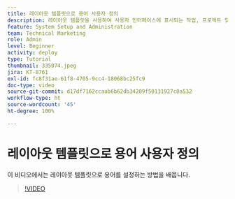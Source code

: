 ```yaml
---
title: 레이아웃 템플릿으로 용어 사용자 정의
description: 레이아웃 템플릿을 사용하여 사용자 인터페이스에 표시되는 작업, 프로젝트 및 기타 항목에 대한 용어를 사용자 정의하는 방법을 알아봅니다.
feature: System Setup and Administration
team: Technical Marketing
role: Admin
level: Beginner
activity: deploy
type: Tutorial
thumbnail: 335074.jpeg
jira: KT-8761
exl-id: fc8f31ae-61f8-4705-9cc4-18068bc25fc9
doc-type: video
source-git-commit: d17df7162ccaab6b62db34209f50131927c0a532
workflow-type: ht
source-wordcount: '45'
ht-degree: 100%

---
```


# 레이아웃 템플릿으로 용어 사용자 정의

이 비디오에서는 레이아웃 템플릿으로 용어를 설정하는 방법을 배웁니다.

>[!VIDEO](https://video.tv.adobe.com/v/335074/?quality=12&learn=on&enablevpops)
